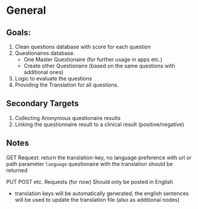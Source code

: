 # General

## Goals: 
1. Clean questions database with score for each question 
2. Questionaires database. 
   - One Master Questionaire (for further usage in apps etc.)
   - Create other Questionaire (based on the same questions with additional ones)
3. Logic to evaluate the questions 
4. Providing the Translation for all questions. 

## Secondary Targets
1. Collecting Anonymous questionaire results 
2. Linking the questionnaire result to a clinical result (positive/negative)



## Notes
GET Request: 
return the translation-key, no language preference
with url or path parameter `language` questionaire with the translation should be returned


PUT POST etc. Requests 
(for now) Should only be posted in English 
- translation keys will be automatically generated, the english sentences will be used to update the translation file (also as additional nodes) 

